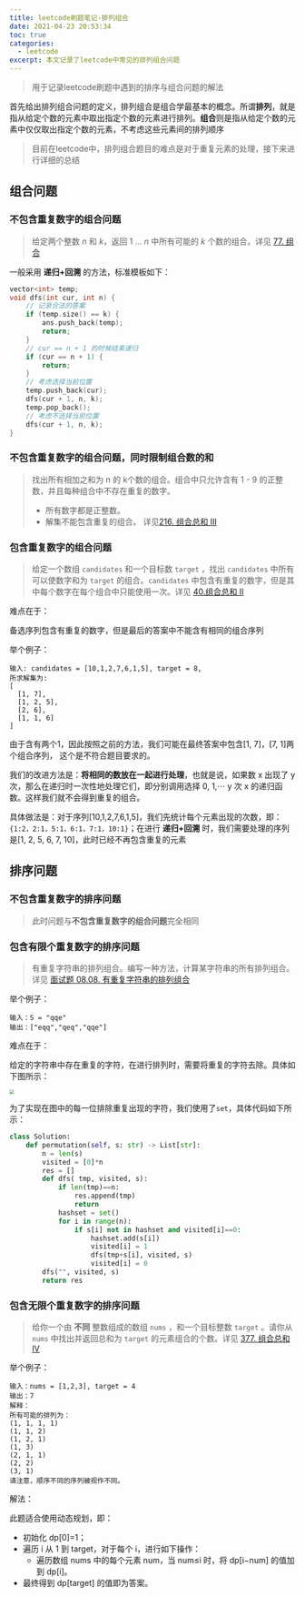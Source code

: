 ```yaml
---
title: leetcode刷题笔记-排列组合
date: 2021-04-23 20:53:34
toc: true
categories:
  - leetcode
excerpt: 本文记录了leetcode中常见的排列组合问题
---
```


>   用于记录leetcode刷题中遇到的排序与组合问题的解法



首先给出排列组合问题的定义，排列组合是组合学最基本的概念。所谓**排列**，就是指从给定个数的元素中取出指定个数的元素进行排列。**组合**则是指从给定个数的元素中仅仅取出指定个数的元素，不考虑这些元素间的排列顺序





>   目前在leetcode中，排列组合题目的难点是对于重复元素的处理，接下来进行详细的总结

## 组合问题

### 不包含重复数字的组合问题

>   给定两个整数 *n* 和 *k*，返回 1 ... *n* 中所有可能的 *k* 个数的组合。详见 [77. 组合](https://leetcode-cn.com/problems/combinations/)

一般采用 **递归+回溯** 的方法，标准模板如下：

```c++
vector<int> temp;
void dfs(int cur, int n) {
    // 记录合法的答案
    if (temp.size() == k) {
        ans.push_back(temp);
        return;
    }
    // cur == n + 1 的时候结束递归
    if (cur == n + 1) {
        return;
    }
    // 考虑选择当前位置
    temp.push_back(cur);
    dfs(cur + 1, n, k);
    temp.pop_back();
    // 考虑不选择当前位置
    dfs(cur + 1, n, k);
}
```



### 不包含重复数字的组合问题，同时限制组合数的和

>   找出所有相加之和为 n 的 k个数的组合。组合中只允许含有 1 - 9 的正整数，并且每种组合中不存在重复的数字。
>
>   -   所有数字都是正整数。
>   -   解集不能包含重复的组合。 详见[216. 组合总和 III](https://leetcode-cn.com/problems/combination-sum-iii/)





### 包含重复数字的组合问题

>   给定一个数组 `candidates` 和一个目标数 `target` ，找出 `candidates` 中所有可以使数字和为 `target` 的组合。`candidates` 中包含有重复的数字，但是其中每个数字在每个组合中只能使用一次。详见 [40.组合总和 II](https://leetcode-cn.com/problems/combination-sum-ii/)

难点在于：

备选序列包含有重复的数字，但是最后的答案中不能含有相同的组合序列

举个例子：

```tiki wiki
输入: candidates = [10,1,2,7,6,1,5], target = 8,
所求解集为:
[
  [1, 7],
  [1, 2, 5],
  [2, 6],
  [1, 1, 6]
]
```

由于含有两个1，因此按照之前的方法，我们可能在最终答案中包含\[1, 7\]，\[7, 1\]两个组合序列， 这个是不符合题目要求的。

我们的改进方法是：**将相同的数放在一起进行处理**，也就是说，如果数 x 出现了 y 次，那么在递归时一次性地处理它们，即分别调用选择 0, 1,⋯ y 次 x 的递归函数。这样我们就不会得到重复的组合。

具体做法是：对于序列\[10,1,2,7,6,1,5\]，我们先统计每个元素出现的次数，即：`{1:2，2:1，5:1，6:1，7:1，10:1}`；在进行 **递归+回溯** 时，我们需要处理的序列是\[1, 2, 5, 6, 7, 10\]，此时已经不再包含重复的元素



## 排序问题

### 不包含重复数字的排序问题

>   此时问题与**不包含重复数字的组合问题**完全相同



### 包含有限个重复数字的排序问题

>   有重复字符串的排列组合。编写一种方法，计算某字符串的所有排列组合。详见 [面试题 08.08. 有重复字符串的排列组合](https://leetcode-cn.com/problems/permutation-ii-lcci/)

举个例子：

```tiki wiki
输入：S = "qqe"
输出：["eqq","qeq","qqe"]
```

难点在于：

给定的字符串中存在重复的字符，在进行排列时，需要将重复的字符去除。具体如下图所示：

<img src="https://pic.leetcode-cn.com/1599403497-GATdFr-Picture2.png" style="zoom:50%;" />

为了实现在图中的每一位排除重复出现的字符，我们使用了`set`，具体代码如下所示：

```python
class Solution:
    def permutation(self, s: str) -> List[str]:
        n = len(s)
        visited = [0]*n
        res = []
        def dfs( tmp, visited, s):
            if len(tmp)==n:
                res.append(tmp)
                return
            hashset = set()
            for i in range(n):
                if s[i] not in hashset and visited[i]==0:
                    hashset.add(s[i])
                    visited[i] = 1
                    dfs(tmp+s[i], visited, s)
                    visited[i] = 0
        dfs("", visited, s)
        return res
```



### 包含无限个重复数字的排序问题

>   给你一个由 **不同** 整数组成的数组 `nums` ，和一个目标整数 `target` 。请你从 `nums` 中找出并返回总和为 `target` 的元素组合的个数。详见 [377. 组合总和 Ⅳ](https://leetcode-cn.com/problems/combination-sum-iv/)

举个例子：

```tiki wiki
输入：nums = [1,2,3], target = 4
输出：7
解释：
所有可能的排列为：
(1, 1, 1, 1)
(1, 1, 2)
(1, 2, 1)
(1, 3)
(2, 1, 1)
(2, 2)
(3, 1)
请注意，顺序不同的序列被视作不同。
```

解法：

此题适合使用动态规划，即：

-   初始化 dp\[0\]=1；
-   遍历 i 从 1 到 target，对于每个 i，进行如下操作：
    -   遍历数组 nums 中的每个元素 num，当 num≤i 时，将 dp\[i−num\] 的值加到 dp\[i\]。
-   最终得到 dp\[target\] 的值即为答案。

